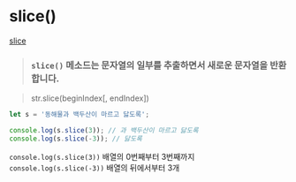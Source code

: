 # slice()

[slice](https://developer.mozilla.org/ko/docs/Web/JavaScript/Reference/Global_Objects/String/slice)

> ### `slice()` 메소드는 문자열의 일부를 추출하면서 새로운 문자열을 반환합니다.

> str.slice(beginIndex[, endIndex])

```js
let s = '동해물과 백두산이 마르고 닳도록';

console.log(s.slice(3)); // 과 백두산이 마르고 닳도록
console.log(s.slice(-3)); // 닳도록
```
`console.log(s.slice(3))` 배열의 0번째부터 3번째까지
`console.log(s.slice(-3))` 배열의 뒤에서부터 3개